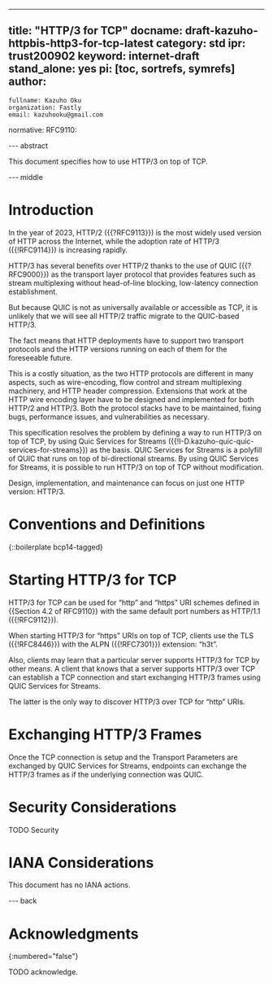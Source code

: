 ---
title: "HTTP/3 for TCP"
docname: draft-kazuho-httpbis-http3-for-tcp-latest
category: std
ipr: trust200902
keyword: internet-draft
stand_alone: yes
pi: [toc, sortrefs, symrefs]
author:
 -
    fullname: Kazuho Oku
    organization: Fastly
    email: kazuhooku@gmail.com
normative:
  RFC9110:

--- abstract

This document specifies how to use HTTP/3 on top of TCP.


--- middle

# Introduction

In the year of 2023, HTTP/2 ({{?RFC9113}}) is the most widely used version of
HTTP across the Internet, while the adoption rate of HTTP/3 ({{!RFC9114}}) is
increasing rapidly.

HTTP/3 has several benefits over HTTP/2 thanks to the use of QUIC ({{?RFC9000}})
as the transport layer protocol that provides features such as stream
multiplexing without head-of-line blocking, low-latency connection
establishment.

But because QUIC is not as universally available or accessible as TCP, it is
unlikely that we will see all HTTP/2 traffic migrate to the QUIC-based HTTP/3.

The fact means that HTTP deployments have to support two transport protocols and
the HTTP versions running on each of them for the foreseeable future.

This is a costly situation, as the two HTTP protocols are different in many
aspects, such as wire-encoding, flow control and stream multiplexing machinery,
and HTTP header compression. Extensions that work at the HTTP wire encoding
layer have to be designed and implemented for both HTTP/2 and HTTP/3. Both the
protocol stacks have to be maintained, fixing bugs, performance issues, and
vulnerabilities as necessary.

This specification resolves the problem by defining a way to run HTTP/3 on top
of TCP, by using Quic Services for Streams
({{!I-D.kazuho-quic-quic-services-for-streams}}) as the basis. QUIC Services
for Streams is a polyfill of QUIC that runs on top of bi-directional streams. By
using QUIC Services for Streams, it is possible to run HTTP/3 on top of TCP
without modification.

Design, implementation, and maintenance can focus on just one HTTP version:
HTTP/3.


# Conventions and Definitions

{::boilerplate bcp14-tagged}


# Starting HTTP/3 for TCP

HTTP/3 for TCP can be used for “http” and “https” URI schemes defined in
{{Section 4.2 of RFC9110}} with the same default port numbers as HTTP/1.1
({{!RFC9112}}).

When starting HTTP/3 for “https” URIs on top of TCP, clients use the TLS
({{!RFC8446}}) with the ALPN ({{!RFC7301}}) extension: “h3t”.

Also, clients may learn that a particular server supports HTTP/3 for TCP by
other means. A client that knows that a server supports HTTP/3 over TCP can
establish a TCP connection and start exchanging HTTP/3 frames using QUIC
Services for Streams.

The latter is the only way to discover HTTP/3 over TCP for “http” URIs.


# Exchanging HTTP/3 Frames

Once the TCP connection is setup and the Transport Parameters are exchanged by
QUIC Services for Streams, endpoints can exchange the HTTP/3 frames as if the
underlying connection was QUIC.


# Security Considerations

TODO Security


# IANA Considerations

This document has no IANA actions.


--- back

# Acknowledgments
{:numbered="false"}

TODO acknowledge.
